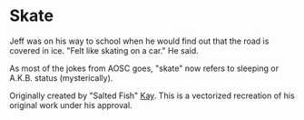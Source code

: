 Skate
=====

Jeff was on his way to school when he would find out that the road is covered
in ice. "Felt like skating on a car." He said.

As most of the jokes from AOSC goes, "skate" now refers to sleeping or A.K.B.
status (mysterically).

Originally created by "Salted Fish" [Kay](https://github.com/RedL0tus). This
is a vectorized recreation of his original work under his approval.
